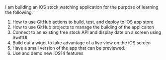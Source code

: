 I am building an iOS stock watching application for the purpose of learning the following:

1) How to use GitHub actions to build, test, and deploy to iOS app store
2) How to use GitHub projects to manage the building of the applicaiton
3) Connect to an existing free stock API and display date on a screen using SwiftUI
4) Build out a wiget to take advantage of a live view on the iOS screen
5) Have a small version of the app that can be previewed.
6) Use and demo new iOS14 features

